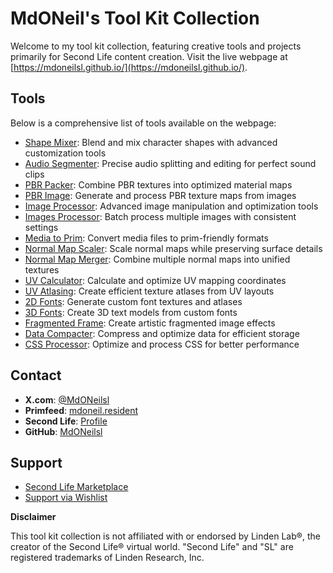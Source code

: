 
# MdONeil's Tool Kit Collection

Welcome to my tool kit collection, featuring creative tools and projects primarily for Second Life content creation. Visit the live webpage at [https://mdoneilsl.github.io/](https://mdoneilsl.github.io/).

## Tools

Below is a comprehensive list of tools available on the webpage:

- [Shape Mixer](./app/ShapeMixer/): Blend and mix character shapes with advanced customization tools
- [Audio Segmenter](./app/Segmenter/): Precise audio splitting and editing for perfect sound clips
- [PBR Packer](./app/PBRPacker/): Combine PBR textures into optimized material maps
- [PBR Image](./app/PBR_img/): Generate and process PBR texture maps from images
- [Image Processor](./app/ImageProcessor/): Advanced image manipulation and optimization tools
- [Images Processor](./app/ImagesProcessor/): Batch process multiple images with consistent settings
- [Media to Prim](./app/prim_gif/): Convert media files to prim-friendly formats
- [Normal Map Scaler](./app/NormalMapScaler/): Scale normal maps while preserving surface details
- [Normal Map Merger](./app/NormalMapMerger/): Combine multiple normal maps into unified textures
- [UV Calculator](./app/uv_calc/): Calculate and optimize UV mapping coordinates
- [UV Atlasing](./app/uv_atlasing/): Create efficient texture atlases from UV layouts
- [2D Fonts](./app/2DFonts/): Generate custom font textures and atlases
- [3D Fonts](./app/3DFonts/): Create 3D text models from custom fonts
- [Fragmented Frame](./app/Fragmentedframe/): Create artistic fragmented image effects
- [Data Compacter](./app/DataCompacter/): Compress and optimize data for efficient storage
- [CSS Processor](./app/CSSProcessor/): Optimize and process CSS for better performance

## Contact

- **X.com**: [@MdONeilsl](https://x.com/MdONeilsl)
- **Primfeed**: [mdoneil.resident](https://www.primfeed.com/mdoneil.resident)
- **Second Life**: [Profile](secondlife:///app/agent/ae929a12-297c-45be-9748-562ee17e937e/about)
- **GitHub**: [MdONeilsl](https://github.com/MdONeilsl)

## Support

- [Second Life Marketplace](https://marketplace.secondlife.com/stores/263354)
- [Support via Wishlist](https://marketplace.secondlife.com/wishlists/MdONeil)

 **Disclaimer**

 This tool kit collection is not affiliated with or endorsed by Linden Lab®, the creator of the Second Life® virtual world. "Second Life" and "SL" are registered trademarks of Linden Research, Inc.
